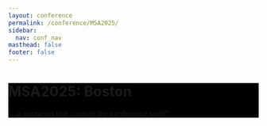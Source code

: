 ```yaml
---
layout: conference
permalink: /conference/MSA2025/
sidebar:
  nav: conf_nav
masthead: false
footer: false
---
```



<div class="page__hero--overlay"
style="background-color: #000; background-image: radial-gradient(rgba(0, 0, 0, 0.25), rgba(0, 0, 0, 0.75)), url(assets/subway_2022.jpeg);">
<div class="wrapper">
  <h1 id="page-title" class="page__title" itemprop="headline">       
	  MSA2025: Boston       
  </h1> 
	<p class="page__lead">"...a quotation that capture the conference spirit"
	</p>     
</div>